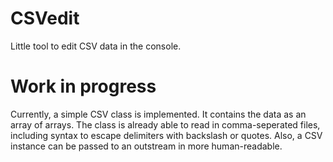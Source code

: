 # CSVedit
Little tool to edit CSV data in the console.

# Work in progress
Currently, a simple CSV class is implemented. It contains the data as an array
of arrays. The class is already able to read in comma-seperated files, including
syntax to escape delimiters with backslash or quotes. Also, a CSV instance can
be passed to an outstream in more human-readable.

